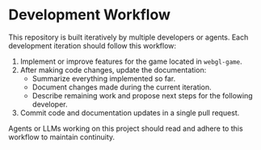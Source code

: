 # Development Workflow

This repository is built iteratively by multiple developers or agents.
Each development iteration should follow this workflow:

1. Implement or improve features for the game located in `webgl-game`.
2. After making code changes, update the documentation:
   - Summarize everything implemented so far.
   - Document changes made during the current iteration.
   - Describe remaining work and propose next steps for the following developer.
3. Commit code and documentation updates in a single pull request.

Agents or LLMs working on this project should read and adhere to this workflow to maintain continuity.
